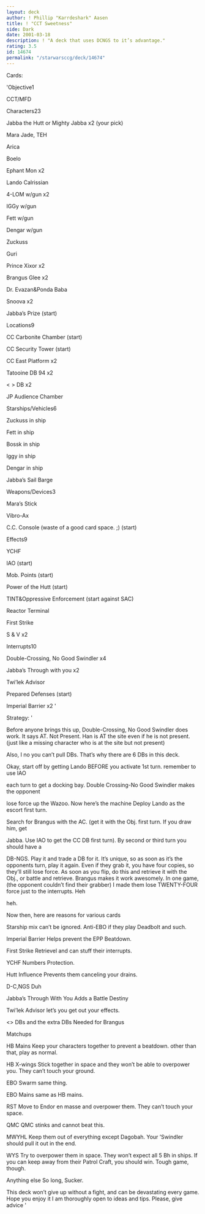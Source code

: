 ```yaml
---
layout: deck
author: ! Phillip "Karrdeshark" Aasen
title: ! "CCT Sweetness"
side: Dark
date: 2001-03-18
description: ! "A deck that uses DCNGS to it’s advantage."
rating: 3.5
id: 14674
permalink: "/starwarsccg/deck/14674"
---
```

Cards: 

'Objective1 

CCT/MFD 


Characters23 

Jabba the Hutt or Mighty Jabba x2 (your pick) 

Mara Jade, TEH 

Arica 

Boelo 

Ephant Mon x2 

Lando Calrissian 

4-LOM w/gun x2 

IGGy w/gun 

Fett w/gun 

Dengar w/gun 

Zuckuss 

Guri 

Prince Xixor x2 

Brangus Glee x2 

Dr. Evazan&Ponda Baba 

Snoova x2 

Jabba&#8217;s Prize (start) 


Locations9 

CC Carbonite Chamber (start) 

CC Security Tower (start) 

CC East Platform x2 

Tatooine DB 94 x2 

< > DB x2 

JP Audience Chamber 


Starships/Vehicles6 

Zuckuss in ship 

Fett in ship 

Bossk in ship 

Iggy in ship 

Dengar in ship 

Jabba&#8217;s Sail Barge 


Weapons/Devices3 

Mara&#8217;s Stick 

Vibro-Ax 

C.C. Console (waste of a good card space. ;) (start) 


Effects9

YCHF 

IAO (start) 

Mob. Points (start) 

Power of the Hutt (start) 

TINT&Oppressive Enforcement (start against SAC) 

Reactor Terminal 

First Strike 

S & V x2 


Interrupts10

Double-Crossing, No Good Swindler x4 

Jabba&#8217;s Through with you x2 

Twi&#8217;lek Advisor 

Prepared Defenses (start) 

Imperial Barrier x2  '

Strategy: '

Before anyone brings this up, Double-Crossing, No Good Swindler does work.  It says AT.  Not Present.  Han is AT the site even if he is not present.  (just like a missing character who is at the site but not present)


Also, I no you can’t pull DBs.  That’s why there are 6 DBs in this deck.


Okay, start off by getting Lando BEFORE you activate 1st turn. remember to use IAO 

each turn to get a docking bay. Double Crossing-No Good Swindler makes the opponent 

lose force up the Wazoo. Now here&#8217;s the machine Deploy Lando as the escort first turn. 

Search for Brangus with the AC. (get it with the Obj. first turn. If you draw him, get 

Jabba. Use IAO to get the CC DB first turn). By second or third turn you should have a 

DB-NGS. Play it and trade a DB for it.  It&#8217;s unique, so as soon as it&#8217;s the opponents turn, play it again. Even if they grab it, you have four copies, so they&#8217;ll still lose force. As soon as you flip, do this and retrieve it with the Obj., or battle and retrieve. Brangus makes it work awesomely. In one game, (the opponent couldn&#8217;t find their grabber) I made them lose TWENTY-FOUR force just to the interrupts. Heh 

heh. 

Now then, here are reasons for various cards 


Starship mix can&#8217;t be ignored. Anti-EBO if they play Deadbolt and such. 


Imperial Barrier Helps prevent the EPP Beatdown. 


First Strike Retrievel and can stuff their interrupts. 


YCHF Numbers Protection. 


Hutt Influence Prevents them canceling your drains. 


D-C,NGS Duh 


Jabba&#8217;s Through With You Adds a Battle Destiny 


Twi&#8217;lek Advisor let&#8217;s you get out your effects. 


<> DBs and the extra DBs Needed for Brangus 



Matchups 


HB Mains Keep your characters together to prevent a beatdown. other than that, play as normal. 


HB X-wings Stick together in space and they won&#8217;t be able to overpower you. They can&#8217;t touch your ground. 


EBO Swarm same thing. 


EBO Mains same as HB mains. 


RST Move to Endor en masse and overpower them. They can&#8217;t touch your space. 


QMC QMC stinks and cannot beat this. 


MWYHL Keep them out of everything except Dagobah. Your &#8217;Swindler should pull it out in the end. 


WYS Try to overpower them in space.  They won’t expect all 5 Bh in ships.  If you can keep away from their Patrol Craft, you should win.  Tough game, though.


Anything else So long, Sucker. 


This deck won&#8217;t give up without a fight, and can be devastating every game. Hope you enjoy it I am thoroughly open to ideas and tips. Please, give advice  '
